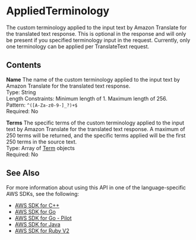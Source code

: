 # AppliedTerminology<a name="API_AppliedTerminology"></a>

The custom terminology applied to the input text by Amazon Translate for the translated text response\. This is optional in the response and will only be present if you specified terminology input in the request\. Currently, only one terminology can be applied per TranslateText request\.

## Contents<a name="API_AppliedTerminology_Contents"></a>

 **Name**   <a name="Translate-Type-AppliedTerminology-Name"></a>
The name of the custom terminology applied to the input text by Amazon Translate for the translated text response\.  
Type: String  
Length Constraints: Minimum length of 1\. Maximum length of 256\.  
Pattern: `^([A-Za-z0-9-]_?)+$`   
Required: No

 **Terms**   <a name="Translate-Type-AppliedTerminology-Terms"></a>
The specific terms of the custom terminology applied to the input text by Amazon Translate for the translated text response\. A maximum of 250 terms will be returned, and the specific terms applied will be the first 250 terms in the source text\.   
Type: Array of [Term](API_Term.md) objects  
Required: No

## See Also<a name="API_AppliedTerminology_SeeAlso"></a>

For more information about using this API in one of the language\-specific AWS SDKs, see the following:
+  [AWS SDK for C\+\+](https://docs.aws.amazon.com/goto/SdkForCpp/translate-2017-07-01/AppliedTerminology) 
+  [AWS SDK for Go](https://docs.aws.amazon.com/goto/SdkForGoV1/translate-2017-07-01/AppliedTerminology) 
+  [AWS SDK for Go \- Pilot](https://docs.aws.amazon.com/goto/SdkForGoPilot/translate-2017-07-01/AppliedTerminology) 
+  [AWS SDK for Java](https://docs.aws.amazon.com/goto/SdkForJava/translate-2017-07-01/AppliedTerminology) 
+  [AWS SDK for Ruby V2](https://docs.aws.amazon.com/goto/SdkForRubyV2/translate-2017-07-01/AppliedTerminology) 